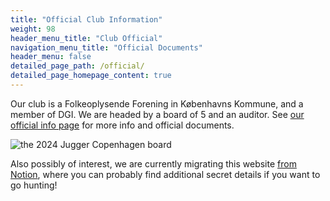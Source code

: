 ```yaml
---
title: "Official Club Information"
weight: 98
header_menu_title: "Club Official"
navigation_menu_title: "Official Documents"
header_menu: false
detailed_page_path: /official/
detailed_page_homepage_content: true
---
```

Our club is a Folkeoplysende Forening in Københavns Kommune, and a member of DGI. We are headed by a board of 5 and an auditor. See [our official info page](official) for more info and official documents.

![the 2024 Jugger Copenhagen board](/images/board.webp)

Also possibly of interest, we are currently migrating this website [from Notion](https://juggercph.notion.site/Jugger-Copenhagen-35038b95f769404ab41dd3816813577f), where you can probably find additional secret details if you want to go hunting!